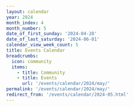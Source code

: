 ```yaml
---
layout: calendar
year: 2024
month_index: 4
month_number: 5
date_of_first_sunday: '2024-04-28'
date_of_last_saturday: '2024-06-01'
calendar_view_week_count: 5
title: Events Calendar
breadcrumbs:
  icon: community
  items:
    - title: Community
    - title: Events
      url: '/events/calendar/2024/may/'
permalink: '/events/calendar/2024/may/'
redirect_from: '/events/calendar/2024-05.html'
---
```

